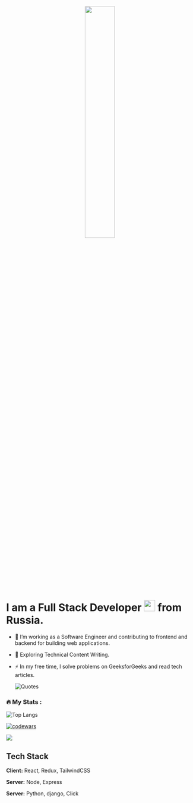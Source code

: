 <div align="center" wight="10%">
  <img border-radius="10px" src="https://i.pinimg.com/originals/8b/35/fe/8b35fef55fba1a201c9c7a11d3ec3d64.gif" width="40%"/>
</div>


# I am a Full Stack Developer <img src="https://media1.giphy.com/media/v1.Y2lkPTc5MGI3NjExYWxtcHE5djZucnV6dDkwODAwNXFxa25xYWc1ZnFtM2FpNzJld3Q1MCZlcD12MV9pbnRlcm5hbF9naWZfYnlfaWQmY3Q9Zw/FAFo1M7EC4gRZ4HETH/giphy.gif" width="30"> from Russia.
- :telescope: I’m working as a Software Engineer and contributing to frontend and backend for building web applications.

- :seedling: Exploring Technical Content Writing.

- :zap: In my free time, I solve problems on GeeksforGeeks and read tech articles.

  ![Quotes](https://quotes-github-readme.vercel.app/api?type=horizontal&theme=dark)



### :fire: My Stats :
![Top Langs](https://github-readme-stats.vercel.app/api/top-langs/?username=anuraghazra&size_weight=0.5&count_weight=0.9)

[![codewars](https://www.codewars.com/users/Alex5200/badges/large)](https://www.codewars.com/users/Alex5200)

![](https://komarev.com/ghpvc/?username=Alex5200&color=green&style=for-the-badge)

## Tech Stack

**Client:** React, Redux, TailwindCSS

**Server:** Node, Express

**Server:** Python, django, Click
